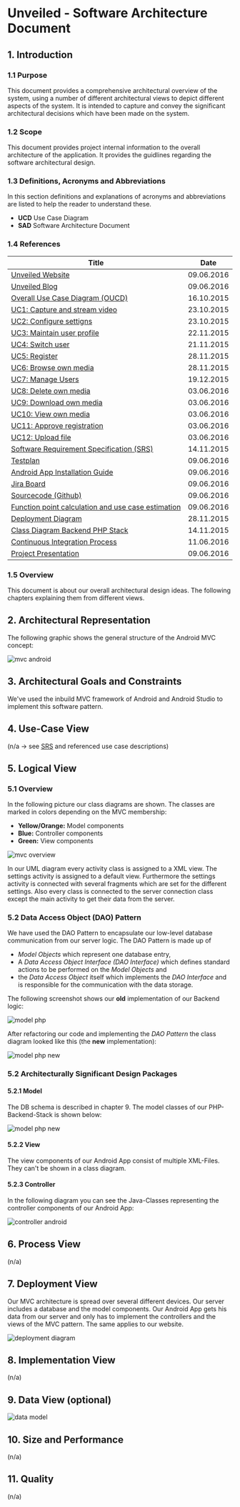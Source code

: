 # Unveiled - Software Architecture Document

## 1. Introduction

### 1.1 Purpose
This document provides a comprehensive architectural overview of the system, using a number of different architectural views to depict different aspects of the system. It is intended to capture and convey the significant architectural decisions which have been made on the system.

### 1.2 Scope
This document provides project internal information to the overall architecture of the application. It provides the guidlines regarding the software architectural design.

### 1.3 Definitions, Acronyms and Abbreviations
In this section definitions and explanations of acronyms and abbreviations are listed to help the reader to understand these.

- **UCD** Use Case Diagram
- **SAD** Software Architecture Document

### 1.4 References
|			Title									|	Date		|
|---------------------------------------------------|---------------|
| [Unveiled Website](http://unveiled.systemgrid.de/) | 09.06.2016 |
| [Unveiled Blog](http://unveiled.systemgrid.de/wp/blog/) | 09.06.2016 |
| [Overall Use Case Diagram (OUCD)](https://github.com/SAS-Systems/Unveiled-Documentation/blob/master/Bilder/UC_Diagrams/Unveiled_Overall%20Use%20Case%20Diagram.png)| 16.10.2015	|
| [UC1: Capture and stream video](http://unveiled.systemgrid.de/wp/docu/srs_uc1/) | 23.10.2015	|
| [UC2: Configure settigns](http://unveiled.systemgrid.de/wp/docu/srs_uc2/) | 23.10.2015	|
| [UC3: Maintain user profile](http://unveiled.systemgrid.de/wp/docu/srs_uc3/) | 22.11.2015 |
| [UC4: Switch user](http://unveiled.systemgrid.de/wp/docu/srs_uc4/) | 21.11.2015 |
| [UC5: Register](http://unveiled.systemgrid.de/wp/docu/srs_uc5/) | 28.11.2015 |
| [UC6: Browse own media](http://unveiled.systemgrid.de/wp/docu/srs_uc6/) | 28.11.2015 |
| [UC7: Manage Users](http://unveiled.systemgrid.de/wp/docu/srs_uc7/) | 19.12.2015 |
| [UC8: Delete own media](http://unveiled.systemgrid.de/wp/docu/srs_uc8/) | 03.06.2016 |
| [UC9: Download own media](http://unveiled.systemgrid.de/wp/docu/srs_uc9/) | 03.06.2016 |
| [UC10: View own media](http://unveiled.systemgrid.de/wp/docu/srs_uc10/) | 03.06.2016 |
| [UC11: Approve registration](http://unveiled.systemgrid.de/wp/docu/srs_uc11/) | 03.06.2016 |
| [UC12: Upload file](http://unveiled.systemgrid.de/wp/docu/srs_uc12/) | 03.06.2016 |
| [Software Requirement Specification (SRS)][SRS] | 14.11.2015	|
| [Testplan](http://unveiled.systemgrid.de/wp/docu/testplan/) | 09.06.2016 |
| [Android App Installation Guide](http://unveiled.systemgrid.de/wp/docu/installation/) | 09.06.2016 |
| [Jira Board](http://jira.it.dh-karlsruhe.de:8080/secure/RapidBoard.jspa?rapidView=10&projectKey=UNV) | 09.06.2016 |
| [Sourcecode (Github)](https://github.com/SAS-Systems)| 09.06.2016 |
| [Function point calculation and use case estimation](http://unveiled.systemgrid.de/wp/docu/fpc/) | 09.06.2016 |
| [Deployment Diagram](https://raw.githubusercontent.com/SAS-Systems/Unveiled-Documentation/master/Bilder/UML%20Class%20diagrams/UML_deployment.png) | 28.11.2015 |
| [Class Diagram Backend PHP Stack](https://raw.githubusercontent.com/SAS-Systems/Unveiled-Documentation/master/Bilder/UML%20Class%20diagrams/UML-PHP-Stack_new.png) | 14.11.2015	|
| [Continuous Integration Process](https://raw.githubusercontent.com/SAS-Systems/Unveiled-Documentation/master/Bilder/auto_deployment_lifecycle.png) | 11.06.2016 |
| [Project Presentation](https://github.com/SAS-Systems/Unveiled-Documentation/blob/master/Unveiled_Presentation_Final.pptx) | 09.06.2016 |


### 1.5 Overview
This document is about our overall architectural design ideas. The following chapters explaining them from different views.

## 2. Architectural Representation
The following graphic shows the general structure of the Android MVC concept:

![mvc android][]

## 3. Architectural Goals and Constraints
We've used the inbuild MVC framework of Android and Android Studio to implement this software pattern.

## 4. Use-Case View
(n/a -> see [SRS][] and referenced use case descriptions)

## 5. Logical View

### 5.1 Overview
In the following picture our class diagrams are shown. The classes are marked in colors depending on the MVC membership:

- **Yellow/Orange:** Model components
- **Blue:** Controller components
- **Green:** View components

![mvc overview][]

In our UML diagram every activity class is assigned to a XML view. The settings activity is assigned to a default view. Furthermore the settings activity is connected with several fragments which are set for the different settings. Also every class is connected to the server connection class except the main activity to get their data from the server.

### 5.2 Data Access Object (DAO) Pattern
We have used the DAO Pattern to encapsulate our low-level database communication from our server logic. The DAO Pattern is made up of

 - _Model Objects_ which represent one database entry,
 - A _Data Access Object Interface (DAO Interface)_ which defines standard actions to be performed on the _Model Objects_ and
 - the _Data Access Object_ itself which implements the _DAO Interface_ and is responsible for the communication with the data storage.

The following screenshot shows our **old** implementation of our Backend logic:

![model php][]

After refactoring our code and implementing the _DAO Pattern_ the class diagram looked like this (the **new** implementation):

![model php new][]

### 5.2 Architecturally Significant Design Packages

#### 5.2.1 Model
The DB schema is described in chapter 9.
The model classes of our PHP-Backend-Stack is shown below:

![model php new][]

#### 5.2.2 View
The view components of our Android App consist of multiple XML-Files. They can't be shown in a class diagram.

#### 5.2.3 Controller
In the following diagram you can see the Java-Classes representing the controller components of our Android App:

![controller android][]

## 6. Process View
(n/a)

## 7. Deployment View
Our MVC architecture is spread over several different devices. Our server includes a database and the model components. Our Android App gets his data from our server and only has to implement the controllers and the views of the MVC pattern. The same applies to our website.

![deployment diagram][]

## 8. Implementation View
(n/a)

## 9. Data View (optional)

![data model][]

## 10. Size and Performance
(n/a)

## 11. Quality
(n/a)

<!-- Link definitions: -->
[SRS]: http://unveiled.systemgrid.de/wp/docu/docusrs/ "SRS"
[Overall Use Case Diagram (OUCD)]: https://github.com/CodeLionX/Unveiled/blob/master/Bilder/Unveiled_Overall%20Use%20Case%20Diagram.png "Link to Github"
[uc capture video]: http://unveiled.systemgrid.de/wp/docu/srs_uc1/ "Use Case 1: Capture and stream video"
[uc configure settings]: http://unveiled.systemgrid.de/wp/docu/srs_uc2/ "Use Case 2: Configure settings"
[uc maintain profile]: http://unveiled.systemgrid.de/wp/docu/srs_uc3/ "Use Case 3: Maintain profile"
[uc switch user]: http://unveiled.systemgrid.de/wp/docu/srs_uc4/ "Use Case 4: Switch user"
[uc register]: http://unveiled.systemgrid.de/wp/docu/srs_uc5/ "Use Case 5: Register"
[uc browse media]: http://unveiled.systemgrid.de/wp/docu/srs_uc6/ "Use Case 6: Browse own media"
[uc manage users]: http://unveiled.systemgrid.de/wp/docu/srs_uc7/ "Use Case 7: Manage users"
[uc delete own media]: http://unveiled.systemgrid.de/wp/docu/srs_uc8/ "Use Case 8: Delete own media"
[uc download own media]: http://unveiled.systemgrid.de/wp/docu/srs_uc9/ "Use Case 9: Download own media"
[uc view own media]: http://unveiled.systemgrid.de/wp/docu/srs_uc10/ "Use Case 10: View own media"
[uc approve registration]: http://unveiled.systemgrid.de/wp/docu/srs_uc11/ "Use Case 11: Approve registration"
[uc upload file]: http://unveiled.systemgrid.de/wp/docu/srs_uc12/ "Use Case 12: Upload file"
[class diagram php]: https://raw.githubusercontent.com/SAS-Systems/Unveiled-Documentation/master/Bilder/UML%20Class%20diagrams/UML-PHP-Stack_new.png "Class Diagram for our Backend PHP-Stack"
[class diagram php]: https://github.com/SAS-Systems/Unveiled-Documentation/blob/master/Bilder/UML-PHP-Stack_new.png "Class Diagram for our Backend PHP-Stack"
[uml diagrams]: https://github.com/SAS-Systems/Unveiled-Documentation/tree/master/Bilder/UML%20Class%20diagrams "UML diagrams"

<!-- picture definitions: -->
[mvc android]: http://3.bp.blogspot.com/-GJ_aYkMBpVQ/TgjNUlZoe-I/AAAAAAAAACM/PfOOsk6_DCg/s1600/AndroidArch.png "MVC in Android"
[deployment diagram]: https://raw.githubusercontent.com/SAS-Systems/Unveiled-Documentation/master/Bilder/UML%20Class%20diagrams/UML_deployment.png "Deployment Diagram"
[mvc overview]: https://raw.githubusercontent.com/SAS-Systems/Unveiled-Documentation/master/Bilder/UML%20Class%20diagrams/UML_MVC_Overview.png "MVC architecture overview"
[data model]: https://raw.githubusercontent.com/SAS-Systems/Unveiled-Documentation/master/Bilder/Unveiled_DBSchema.png "DB model"
[model php]: https://raw.githubusercontent.com/SAS-Systems/Unveiled-Documentation/master/Bilder/UML%20Class%20diagrams/UML-PHP-Stack_new.png "UML class diagram of the model"
[model php new]: https://raw.githubusercontent.com/SAS-Systems/Unveiled/master/diagramAfterWithMarks.png "UML class diagram of the new model"
[controller android]: https://raw.githubusercontent.com/SAS-Systems/Unveiled-Documentation/master/Bilder/UML%20Class%20diagrams/UML_MVC_Controller.png "UML class diagram of the Android App controller"
